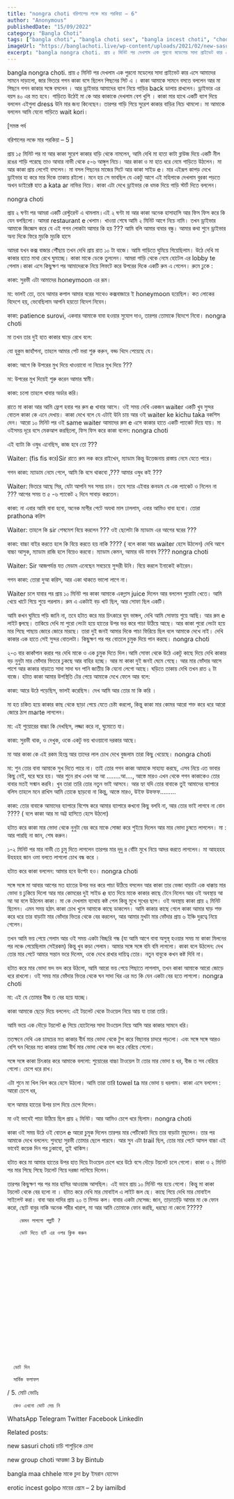 ```yaml
---
title: "nongra choti বরিশালের লঞ্চে মার পরকিয়া – 6"
author: "Anonymous"
publishedDate: "15/09/2022"
category: "Bangla Choti"
tags: ["bangla choti", "bangla choti sex", "bangla incest choti", "chodon choti", "choti", "incest choti", "incest choti golpo"]
imageUrl: "https://banglachoti.live/wp-content/uploads/2021/02/new-sasuri-choti-m-150x150.jpg"
excerpt: "bangla nongra choti. প্রায় ৫ মিনিট পর দেখলাম এক পুরনো মডেলের সাদা প্রাইভেট কার এসে আমাদের সামনে দাড়ালো, জার ভিতরে গগন কাকা বসে ছিলেন পিছনের সিট এ । কাকা আমাকে সামনে বসতে বললেন আর মা পিছনে গগন কাকার..."
---
```


bangla nongra choti. প্রায় ৫ মিনিট পর দেখলাম এক পুরনো মডেলের সাদা প্রাইভেট কার এসে আমাদের সামনে দাড়ালো, জার ভিতরে গগন কাকা বসে ছিলেন পিছনের সিট এ । কাকা আমাকে সামনে বসতে বললেন আর মা পিছনে গগন কাকার সঙ্গে বসলেন । আর ড্রাইভার আমাদের ব্যাগ নিয়ে গাড়ির back ডালায় রাখলেন। ড্রাইভার এর বয়স ৪০ এর মত হবে। গাড়িতে উঠেই মা কে আর কাকাকে দেখলাম বেশ খুশি । কাকা মার হাথে একটি ব্যাগ দিয়ে বললেন এইগুলা dress উনি মার জন্য কিনেছেন। তারপর গাড়ি গিয়ে সুরেশ কাকার বাড়ির নিচে থামলো। মা আমাকে বললেন আমি যেনো গাড়িতে wait kori।


[সমস্ত পর্ব


বরিশালের লঞ্চে মার পরকিয়া – 5
]


প্রায় ১৫ মিনিট পর মা আর কাকা সুরেশ কাকার বাড়ি থেকে নামলেন, আমি দেখি মা হাতা কাটা ব্লাউজ দিয়ে একটি নীল রঙের শাড়ি পরেছে তাও আবার নাভী থেকে ৫-৬ আঙ্গুল নিচে। আর কাকা ও মা হাত ধরে নেমে গাড়িতে উঠলেন। মা আর কাকা প্রায় লেগেই বসলেন। মা বসল পিছনের মাজের সিটে আর কাকা সাইড e। মার এইরূপ কাপড় দেখে ড্রাইভার হা করে মার দিকে তাকায় রইলো। মনে হয় সে ভাবছিল যে একটু আগে এই মহিলাকে দেখলাম বুরকা পড়তে অখন ডাইরেক্ট হাত a kata ar নাভির নিচে। কাকা এটা দেখে ড্রাইভার কে ধমক দিয়ে গাড়ি স্টার্ট দিতে বললেন।


nongra choti


প্রায় ২ ঘণ্টা পর আমরা একটি রেস্টুরেন্ট এ থামলাম।এই ২ ঘণ্টা মা আর কাকা অনেক হাসাহাসি আর ফিস ফিস করে কি যেন বলছিলো। আমরা restaurant e খেলাম। খাওয়া শেষে আমি ২ মিনিট আগে নিচে নামি। তখন ড্রাইভার আমাকে জিজ্ঞেস করে যে এই গগন লোকটা আমার কি হয় ??? আমি বলি আমার বাবার বন্ধু। আমার কথা শুনে ড্রাইভার অন্য দিকে ফিরে মুচকি মুচকি হাসে


আমরা যখন কক্স বাজার পৌঁছায় তখন দেখি প্রায় রাত ১০ টা বাজে। আমি গাড়িতে ঘুমিয়ে গিয়েছিলাম। উঠে দেখি মা কাকার হাতে মাথা রেখে ঘুমাচ্ছে। কাকা মাকে ডেকে তুললেন। আমরা গাড়ি থেকে নেমে হোটেল এর lobby te গেলাম।কাকা এসে কিছুক্ষণ পর আমাদেরকে নিয়ে লিফটে করে উপরের দিকে একটি রুম এ গেলেন। রুমে ঢুকে :


কাকা: সুরভী এটা আমাদের honeymoon এর রূম।

মা: ভালই তো, তবে আমার কপাল আমার বরের সাথেও কক্সবাজারে ই honeymoon হয়েছিল। কত লোকের বিদেশে হয়, ভেবেছিলাম আপনি হয়তো বিদেশ নিবেন।

কাকা: patience surovi, একবার আমাকে বাবা হওয়ার সুযোগ দাও, তারপর তোমাকে বিদেশে নিবো। nongra choti












মা তখন তার দুই হাত কাকার ঘাড়ে রেখে বলে:

যো হুকুম জাহাঁপনা, তাহলে আমার পেট ভরা শুরু করুন, বড্ড খিদে পেয়েছে যে।

কাকা: আগে কি উপরের মুখ দিয়ে খাওয়াবো না নিচের মুখ দিয়ে ???

মা: উপরের মুখ দিয়েই শুরু করেন আমার স্বামী।

কাকা: চলো তাহলে খাবার অর্ডার করি।


রাতে মা কাকা আর আমি ফ্রেশ হবার পর রুম e খাবার আসে। ওই সময় দেখি একজন waiter একটি খুব সুন্দর বোতল কাকা কে এনে দেখায়। কাকা দেখে বলে যে এটাই উনি চায় আর ওই waiter ke kichu taka বকশিস দেন। আরো ১০ মিনিট পর ওই same waiter আমাদের রুম e এসে কাকার হাতে একটি প্যাকেট দিয়ে যায়। মা ওইসময় দূরে বসে মেকআপ করছিলো, ফিস ফিস করে কাকা বলেন: nongra choti


এই ব্যাটা কি ওষুধ এনেছিস, কাজ হবে তো ???

Waiter: (fis fis করে)Sir রাতে রুম লক করে রাইখেন, ম্যাডাম কিন্তু উত্তেজনায় রাস্তায় নেমে যেতে পারে।

গগন কাকা: ম্যাডাম নেমে গেলে, আমি কি বসে থাকবো ,??? আমার ওষুধ কই ???

Waiter: ভিতরে আছে সির, যেটা আপনি সব সময় চান। তবে স্যার এইবার কনডম যে এক প্যাকেট ও নিলেন না ??? আগের সময় ত ৫ -৬ প্যাকেট ২ দিনে সাবাড় করতেন।


কাকা: না এবার আমি বাবা হবো, অনেক মাগীর পেটে অযথা মাল ঢাললাম, এবার আমিও বাবা হবো। তোরা prathona করিস

Waiter: তাহলে কি sir শেষমেশ বিয়ে করলেন ??? ওই ছেলেটা কি ম্যাডাম এর আগের ঘরের ???

কাকা: বাচ্চা বাইর করতে হলে কি বিয়ে করতে হয় নাকি ???? ( বলে কাকা আর waiter হেসে উঠলেন) দেখি আগে বাচ্চা আসুক, ম্যাডাম রাজি হলে বিয়েও করবো। ম্যাডাম কেমন, আমার বউ মানাব ???? nongra choti


Waiter: Sir আজপর্যন্ত যত মেডাম এনেছেন সবচেয়ে সুন্দরী উনি। বিয়ে করলে ইনাকেই কইরেন।

গগন কাকা: তোরা দুআ করিস, আর একা থাকতে ভালো লাগে না।

Waiter চলে যাবার পর প্রায় ১০ মিনিট পর কাকা আমাকে একগ্লাস juice দিলেন আর বললেন পুরোটা খেতে। আমি খেয়ে খাটে গিয়ে শুয়ে পরলাম। রুম এ একটাই বড় খাট ছিল, আর সোফা ছিল একটি।


আমি কখন ঘুমিয়ে পড়ি জানি না, তবে হটাত করে মার চিৎকারে ঘুম ভাঙ্গল, দেখি আমি সোফায় শুয়ে আছি। আর রুম e লাইট জ্বলছে। তাকিয়ে দেখি মা পুরো লেংটা হয়ে হাতের উপর ভর করে পাচা উঠিয়ে আছে। আর কাকা পুরো লেংটা হয়ে মার পিছে পাছায় জোরে জোরে মারছে। তারা দুই জনই আমার দিকে পাচা ফিরিয়ে ছিল বলে আমাকে দেখে নাই। দেখি কাকার এক হাতে সেই সুন্দর বোতলটা। কিছুক্ষণ পর পর বোতলে চুমুক দিয়ে পান করছে। nongra choti


২-৩ বার কাকাঁপান করার পর দেখি মাকে ও এক চুমুক দিতে দিল।আমি সোফা থেকে উঠে একটু কাছে দিয়ে দেখি কাকার বড় নুনুটা মার ভোঁদার ভিতরে ঢুকছে আর বাহির হচ্ছে। আর মা কাকা দুই জনই ঘেমে গেছে। আর মার ভোঁদার আসে পাশে আর কাকার বাড়াতে সাদা সাদা ঘন পানি জাতীয় কি যেনো লেগো আছে। ঘড়িতে তাকায় দেখি তখন রাত ২ টা বাজে। হটাত কাকা আমার উপস্থিতি টের পেয়ে আমাকে দেখে ফেলে আর বলে:


কাকা: আরে উঠে পড়েছিস, ভালই করেছিস। দেখ আমি আর তোর মা কি করি ।

মা হত চকিত হয়ে কাকার কাছ থেকে ছাড়া পেয়ে যেতে চেষ্টা করলো, কিন্তু কাকা মার কোমর আরো শক্ত করে ধরে আরো জোরে ঠাপ marte লাগলেন।


মা: এই শুয়োরের বাচ্চা কি দেখছিস, লজ্জা করে না, ঘুমোতে যা।

কাকা: সুরভী থাক, ও দেখুক, ওকে একটু ভয় খাওয়ানো দরকার আছে।


মা আর কাকা কে এই রকম হিংস্র আর তাদের লাল চোখ দেখে বুজলাম তারা কিছু খেয়েছে। nongra choti


মা: শুন তোর বাবা আমাকে সুখ দিতে পারে না। তাই তোর গগন কাকা আমাকে সাহায্য করছে, এসব নিয়ে এত ভাবার কিছু নেই, ঘরে ঘরে হয়। আর শুনে রাখ এখন আ আ ……..আ…., আস্তে মারও এখন থেকে গগন কাকাকেও তোর বাবার মতই সন্মান করবি। খুব তারা তারি তোর নতুন ভাই আসবে। আর হ্যা যদি তোর বাবাকে তুই আমাদের ব্যাপারে বলিস তাহলে মনে রাখিস আমি তোকে ছাড়বো না কিন্তু, আস্তে মারও, উইফ উফফফ………


কাকা: তোর বাবাকে আমাদের ব্যাপারে বিশেষ করে আমার ব্যাপারে কখনো কিছু বলবি না, আর তোর ভাই লাগবে না বোন ???? ( বলে কাকা আর মা অট্ট হাসিতে হেসে উঠলো)


হটাত করে কাকা মার ভোদা থেকে নুনুটা বের করে মাকে সোজা করে শুইয়ে দিলেন আর মার ভোদা চুষতে লাগলেন। মা : আর পারছি না জান, শেষ করুন।

১-২ মিনিট পর মার নাভী তে চুমু দিতে লাগলেন তারপর মার দূদু র বোঁটা মুখে নিয়ে আদর করতে লাগলেন। মা আহহহহ উহহহহ জান ওমা বলতে লাগলো চোখ বন্ধ করে ।

হটাত করে কাকা বললেন: আমার হবে উল্টো হও। nongra choti


সঙ্গে সঙ্গে মা আবার আগের মত হাতের উপর ভর করে পাচা উঠিয়ে বসলেন আর কাকা তার ভেজা বাড়াটা এক ধাক্কায় মার ভোদা য় ঢুকিয়ে দিলো আর মার কোমরের দুই সাইড e হাত দিয়ে মাকে কাকার কাছে টেনে নিলেন আর ওই অবস্থায় আ আ আ বলে উঠলেন কাকা। মা কে দেখলাম ব্যাথায় কষ্ট পেল কিন্তু মুখে সুখের ছাপ। ওই অবস্থায় কাকা প্রায় ২ মিনিট ছিলেন। এমন সময় হঠাৎ কাকা চোখ খুলে আমাকে কাছে ডাকলেন। আমি কাকার কাছে গেলে কাকা আমার ঘাড় শক্ত করে ধরে তার বাড়াটা মার ভোঁদার ভিতর থেকে বের করলেন, আর আমার মুখটা মার ভোঁদার প্রায় ৬ ইঞ্চি দুরত্বে নিয়ে গেলেন।


তখন আমি ভয় পেয়ে গেলাম আর ওই সময় একটা বিচ্ছরি গন্ধ (যা আমি আগে বাবা অসুস্থ্ হওয়ার সময় মা কাকা মিলনের পর লঞ্চে পেয়েছিলাম সেইরকম) কিন্তু খুব কড়া পেলাম। আমার সঙ্গে সঙ্গে বমি বমি লাগলো। কাকা বলে উঠলেন: দেখ তোর মার পেটে আমার সন্তান ভরে দিলেম, ওকে দেখে রাখার দায়িত্ব তোর। নতুন বাবুকে কখন কষ্ট দিবি না।

হটাত করে মার ভোদা ভদ ভদ করে উঠলো, আমি আরো ভয় পেয়ে পিছাতে লাগলাম, তখন কাকা আমাকে আরো জোড়ে ধরে রাখলো। ওই সময় মার ভোঁদার ভিতর থেকে ঘন সাদা খির এর মত কি যেন একটা বের হতে লাগলো। nongra choti


মা: এই যে তোমার বীজ ত বের হয়ে যাচ্ছে।


কাকা আমাকে ছেড়ে দিয়ে বললেন: এই টয়লেট থেকে টাওয়েল নিয়ে আয় যা তারা তারি।


আমি ভয়ে এক দৌড়ে টয়লেট e গিয়ে হোটেলের সাদা টাওয়েল নিয়ে আসি আর কাকার সামনে ধরি।

ততক্ষনে দেখি এক চামচের মত কাকার বীর্য মার ভোদা থেকে টুপ করে বিছানার চাদরে পড়লো। এবং সঙ্গে সঙ্গে আরও বেশি ঘন খিরের মত কাকার তাজা বীর্য মার ভোদা থেকে ভদ করে বেরিয়ে গেলো।


সঙ্গে সঙ্গে কাকা চিৎকার করে আমাকে বললো: শুয়োরের বাচ্চা টাওয়েল টা তোর মার ভোদা য় ধর, বীজ ত সব বেরিয়ে গেলো। চেপে ধরে রাখ।


এটা শুনে মা খিল খিল করে হেসে উঠলো। আমি তারা তারি towel ta মার ভোদা য় ধরলাম। কাকা এসে বললেন : আরো চেপে ধর,

বলে আমার হাতের উপর চাপ দিয়ে চেপে দিলেন।

মা ওই ভাবেই পাচা উঠিয়ে ছিল প্রায় ২ মিনিট। আর আমিও চেপে ধরে ছিলাম। nongra choti


কাকা ওই সময় উঠে ওই বোতল e আরো চুমুক দিলেন তারপর মার পেটিকোট দিয়ে তার বাড়াটা মুছলেন। তার পর আমাকে দেখে বললেন: শুনছো সুরভী তোমার ছেলে পারবে। আর সুন এটা trail ছিল, তোর মার পেটে আসল বাচ্চা এই ভাবেই কয়েক দিন পর ঢুকাবো, তুই থাকিস।

হটাত করে মা আমার হাতের উপর হাত দিয়ে টাওয়েল চেপে ধরে উঠে বসে দৌড়ে টয়লেট চলে গেলো। কাকা ও ২ মিনিট পর মার পিছে পিছে টয়লেট গিয়ে দরজা লাগিয়ে দিলেন।


তারপর কিছুক্ষণ পর পর মার হাসির আওয়াজ আসছিল। এই ভাবে প্রায় ১০ মিনিট পর হয়ে গেলো। কিন্তু মা কাকা টয়লেট থেকে বের হলো না । হটাত করে দেখি মার মোবাইল এ লাইট জল ছে। কাছে গিয়ে দেখি মার মোবাইল সাইলেন্ট করা। বাবা আর দাদির প্রায় ২০ ত মিসড কল। বাবার একটা মেসেজ: জান, তাড়াতাড়ি আমার মা কে ফোন করো, ছোট বাবুর নাকি অনেক শরীর খারাপ, মা আর আমি তোমাকে ফোন করছি, ধরছো না কেনো ?????


 
 
 
        কেমন লাগলো গল্পটি ?      
 
        ভোট দিতে হার্ট এর ওপর ক্লিক করুন      
 
 
 
 
 
 
 
 
 
 
 
 
 
 
 
 
 
 
 
 
 
      ভোট দিন    
 
      সার্বিক ফলাফল 
 / 5. মোট ভোটঃ 
 
 
      কেও এখনো ভোট দেয় নি    
 
 
 
 
WhatsApp
Telegram
Twitter
Facebook
LinkedIn




Related posts:






new sasuri choti চাচি শাশুড়িকে চোদা




new group choti আত্মজা 3 by Bintub




bangla maa chhele মাকে চুদা by ইমরান হোসেন




erotic incest golpo মায়ের প্রেমে – 2 by iamilbd
